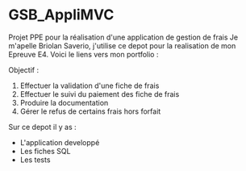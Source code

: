 # GSB_AppliMVC
Projet PPE pour la réalisation d'une application de gestion de frais
Je m'apelle Briolan Saverio, j'utilise ce depot pour la realisation de mon Epreuve E4.
Voici le liens vers mon portfolio : 

Objectif : 
1. Effectuer la validation d'une fiche de frais
2. Effectuer le suivi du paiement des fiche de frais
3. Produire la documentation
4. Gérer le refus de certains frais hors forfait

Sur ce depot il y as :
- L'application developpé
- Les fiches SQL
- Les tests

